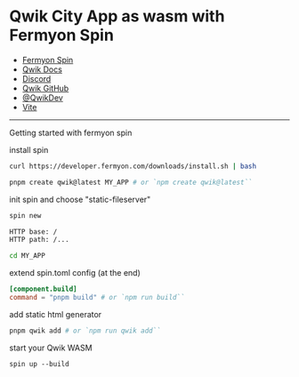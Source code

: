 # Qwik City App as wasm with Fermyon Spin

- [Fermyon Spin](https://www.fermyon.com/)
- [Qwik Docs](https://qwik.builder.io/)
- [Discord](https://qwik.builder.io/chat)
- [Qwik GitHub](https://github.com/BuilderIO/qwik)
- [@QwikDev](https://twitter.com/QwikDev)
- [Vite](https://vitejs.dev/)

---

Getting started with fermyon spin

install spin

```sh
curl https://developer.fermyon.com/downloads/install.sh | bash
```

```sh
pnpm create qwik@latest MY_APP # or `npm create qwik@latest``
```

init spin and choose "static-fileserver"

```sh
spin new

HTTP base: /
HTTP path: /...
```

```sh
cd MY_APP
```

extend spin.toml config (at the end)

```toml
[component.build]
command = "pnpm build" # or `npm run build``
```

add static html generator

```sh
pnpm qwik add # or `npm run qwik add``
```

start your Qwik WASM

```
spin up --build
```
